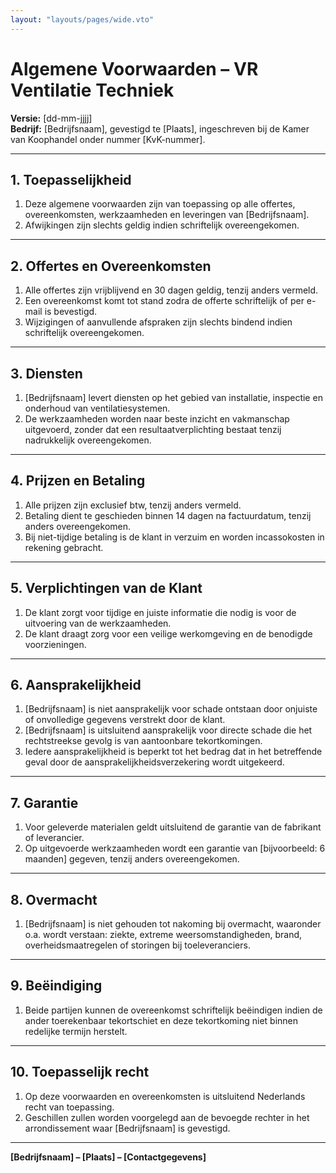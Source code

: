 ```yaml
---
layout: "layouts/pages/wide.vto"
---
```


# Algemene Voorwaarden – VR Ventilatie Techniek

**Versie:** [dd-mm-jjjj]  
**Bedrijf:** [Bedrijfsnaam], gevestigd te [Plaats], ingeschreven bij de Kamer van Koophandel onder nummer [KvK-nummer].

---

## 1. Toepasselijkheid
1. Deze algemene voorwaarden zijn van toepassing op alle offertes, overeenkomsten, werkzaamheden en leveringen van [Bedrijfsnaam].  
2. Afwijkingen zijn slechts geldig indien schriftelijk overeengekomen.

---

## 2. Offertes en Overeenkomsten
1. Alle offertes zijn vrijblijvend en 30 dagen geldig, tenzij anders vermeld.  
2. Een overeenkomst komt tot stand zodra de offerte schriftelijk of per e-mail is bevestigd.  
3. Wijzigingen of aanvullende afspraken zijn slechts bindend indien schriftelijk overeengekomen.

---

## 3. Diensten
1. [Bedrijfsnaam] levert diensten op het gebied van installatie, inspectie en onderhoud van ventilatiesystemen.  
2. De werkzaamheden worden naar beste inzicht en vakmanschap uitgevoerd, zonder dat een resultaatverplichting bestaat tenzij nadrukkelijk overeengekomen.  

---

## 4. Prijzen en Betaling
1. Alle prijzen zijn exclusief btw, tenzij anders vermeld.  
2. Betaling dient te geschieden binnen 14 dagen na factuurdatum, tenzij anders overeengekomen.  
3. Bij niet-tijdige betaling is de klant in verzuim en worden incassokosten in rekening gebracht.

---

## 5. Verplichtingen van de Klant
1. De klant zorgt voor tijdige en juiste informatie die nodig is voor de uitvoering van de werkzaamheden.  
2. De klant draagt zorg voor een veilige werkomgeving en de benodigde voorzieningen.  

---

## 6. Aansprakelijkheid
1. [Bedrijfsnaam] is niet aansprakelijk voor schade ontstaan door onjuiste of onvolledige gegevens verstrekt door de klant.  
2. [Bedrijfsnaam] is uitsluitend aansprakelijk voor directe schade die het rechtstreekse gevolg is van aantoonbare tekortkomingen.  
3. Iedere aansprakelijkheid is beperkt tot het bedrag dat in het betreffende geval door de aansprakelijkheidsverzekering wordt uitgekeerd.

---

## 7. Garantie
1. Voor geleverde materialen geldt uitsluitend de garantie van de fabrikant of leverancier.  
2. Op uitgevoerde werkzaamheden wordt een garantie van [bijvoorbeeld: 6 maanden] gegeven, tenzij anders overeengekomen.

---

## 8. Overmacht
1. [Bedrijfsnaam] is niet gehouden tot nakoming bij overmacht, waaronder o.a. wordt verstaan: ziekte, extreme weersomstandigheden, brand, overheidsmaatregelen of storingen bij toeleveranciers.  

---

## 9. Beëindiging
1. Beide partijen kunnen de overeenkomst schriftelijk beëindigen indien de ander toerekenbaar tekortschiet en deze tekortkoming niet binnen redelijke termijn herstelt.  

---

## 10. Toepasselijk recht
1. Op deze voorwaarden en overeenkomsten is uitsluitend Nederlands recht van toepassing.  
2. Geschillen zullen worden voorgelegd aan de bevoegde rechter in het arrondissement waar [Bedrijfsnaam] is gevestigd.

---

**[Bedrijfsnaam] – [Plaats] – [Contactgegevens]**
